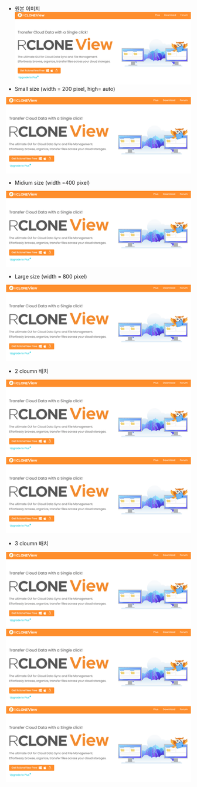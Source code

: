 
- 원본 이미지
![](img/Pasted%20image%2020250509180458.png)
- Small size (width = 200 pixel, high= auto)
<img src="img/Pasted%20image%2020250509180458.png" alt="small image" class="img-small" />

- Midium size (width =400 pixel)
<img src="img/Pasted%20image%2020250509180458.png" alt="medium image" class="img-medium" />

- Large size (width = 800 pixel)

<img src="img/Pasted%20image%2020250509180458.png" alt="large image" class="img-large" />


- 2 cloumn 배치


<div class="img-grid-2">
  <img src="img/Pasted%20image%2020250509180458.png" alt="이미지1" />
  <img src="img/Pasted%20image%2020250509180458.png" alt="이미지2" />
</div>




- 3 cloumn 배치

<div class="img-grid-3">
  <img src="img/Pasted%20image%2020250509180458.png" alt="이미지1" />
  <img src="img/Pasted%20image%2020250509180458.png" alt="이미지2" />
  <img src="img/Pasted%20image%2020250509180458.png" alt="이미지3" />
</div>
